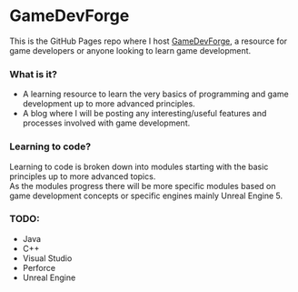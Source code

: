 # GameDevForge

This is the GitHub Pages repo where I host [GameDevForge](https://gamedevforge.net/), a resource for game developers or anyone looking to learn game development.

### What is it?

- A learning resource to learn the very basics of programming and game development up to more advanced principles.
- A blog where I will be posting any interesting/useful features and processes involved with game development.

### Learning to code?

Learning to code is broken down into modules starting with the basic principles up to more advanced topics.\
As the modules progress there will be more specific modules based on game development concepts or specific engines mainly Unreal Engine 5.

### TODO:

- Java
- C++
- Visual Studio
- Perforce
- Unreal Engine
